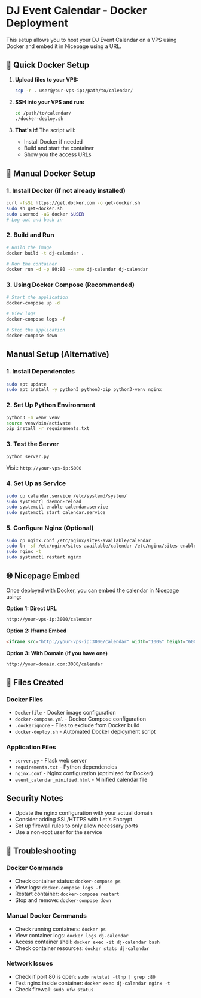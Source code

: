 # DJ Event Calendar - Docker Deployment

This setup allows you to host your DJ Event Calendar on a VPS using Docker and embed it in Nicepage using a URL.

## 🐳 Quick Docker Setup

1. **Upload files to your VPS:**
   ```bash
   scp -r . user@your-vps-ip:/path/to/calendar/
   ```

2. **SSH into your VPS and run:**
   ```bash
   cd /path/to/calendar/
   ./docker-deploy.sh
   ```

3. **That's it!** The script will:
   - Install Docker if needed
   - Build and start the container
   - Show you the access URLs

## 🚀 Manual Docker Setup

### 1. Install Docker (if not already installed)
```bash
curl -fsSL https://get.docker.com -o get-docker.sh
sudo sh get-docker.sh
sudo usermod -aG docker $USER
# Log out and back in
```

### 2. Build and Run
```bash
# Build the image
docker build -t dj-calendar .

# Run the container
docker run -d -p 80:80 --name dj-calendar dj-calendar
```

### 3. Using Docker Compose (Recommended)
```bash
# Start the application
docker-compose up -d

# View logs
docker-compose logs -f

# Stop the application
docker-compose down
```

## Manual Setup (Alternative)

### 1. Install Dependencies
```bash
sudo apt update
sudo apt install -y python3 python3-pip python3-venv nginx
```

### 2. Set Up Python Environment
```bash
python3 -m venv venv
source venv/bin/activate
pip install -r requirements.txt
```

### 3. Test the Server
```bash
python server.py
```
Visit: `http://your-vps-ip:5000`

### 4. Set Up as Service
```bash
sudo cp calendar.service /etc/systemd/system/
sudo systemctl daemon-reload
sudo systemctl enable calendar.service
sudo systemctl start calendar.service
```

### 5. Configure Nginx (Optional)
```bash
sudo cp nginx.conf /etc/nginx/sites-available/calendar
sudo ln -sf /etc/nginx/sites-available/calendar /etc/nginx/sites-enabled/
sudo nginx -t
sudo systemctl restart nginx
```

## 🌐 Nicepage Embed

Once deployed with Docker, you can embed the calendar in Nicepage using:

**Option 1: Direct URL**
```
http://your-vps-ip:3000/calendar
```

**Option 2: Iframe Embed**
```html
<iframe src="http://your-vps-ip:3000/calendar" width="100%" height="600px" frameborder="0"></iframe>
```

**Option 3: With Domain (if you have one)**
```
http://your-domain.com:3000/calendar
```

## 📁 Files Created

### Docker Files
- `Dockerfile` - Docker image configuration
- `docker-compose.yml` - Docker Compose configuration
- `.dockerignore` - Files to exclude from Docker build
- `docker-deploy.sh` - Automated Docker deployment script

### Application Files
- `server.py` - Flask web server
- `requirements.txt` - Python dependencies
- `nginx.conf` - Nginx configuration (optimized for Docker)
- `event_calendar_minified.html` - Minified calendar file

## Security Notes

- Update the nginx configuration with your actual domain
- Consider adding SSL/HTTPS with Let's Encrypt
- Set up firewall rules to only allow necessary ports
- Use a non-root user for the service

## 🔧 Troubleshooting

### Docker Commands
- Check container status: `docker-compose ps`
- View logs: `docker-compose logs -f`
- Restart container: `docker-compose restart`
- Stop and remove: `docker-compose down`

### Manual Docker Commands
- Check running containers: `docker ps`
- View container logs: `docker logs dj-calendar`
- Access container shell: `docker exec -it dj-calendar bash`
- Check container resources: `docker stats dj-calendar`

### Network Issues
- Check if port 80 is open: `sudo netstat -tlnp | grep :80`
- Test nginx inside container: `docker exec dj-calendar nginx -t`
- Check firewall: `sudo ufw status` 